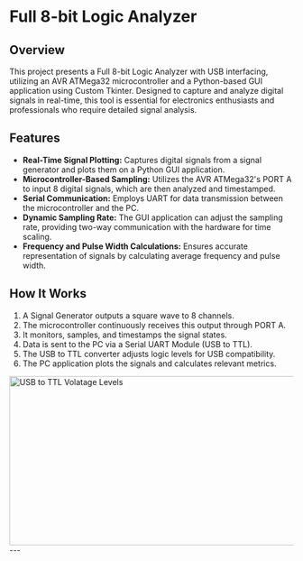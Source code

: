 # Full 8-bit Logic Analyzer

## Overview
This project presents a Full 8-bit Logic Analyzer with USB interfacing, utilizing an AVR ATMega32 microcontroller and a Python-based GUI application using Custom Tkinter. Designed to capture and analyze digital signals in real-time, this tool is essential for electronics enthusiasts and professionals who require detailed signal analysis.

## Features
- **Real-Time Signal Plotting:** Captures digital signals from a signal generator and plots them on a Python GUI application.
- **Microcontroller-Based Sampling:** Utilizes the AVR ATMega32's PORT A to input 8 digital signals, which are then analyzed and timestamped.
- **Serial Communication:** Employs UART for data transmission between the microcontroller and the PC.
- **Dynamic Sampling Rate:** The GUI application can adjust the sampling rate, providing two-way communication with the hardware for time scaling.
- **Frequency and Pulse Width Calculations:** Ensures accurate representation of signals by calculating average frequency and pulse width.

## How It Works
1. A Signal Generator outputs a square wave to 8 channels.
2. The microcontroller continuously receives this output through PORT A.
3. It monitors, samples, and timestamps the signal states.
4. Data is sent to the PC via a Serial UART Module (USB to TTL).
5. The USB to TTL converter adjusts logic levels for USB compatibility.
6. The PC application plots the signals and calculates relevant metrics.

<img src="https://github.com/Youssef-Global/Full_8-bit_Logic_Analyzer_based_on_ATMega32/assets/105471669/5bb8c128-0294-4782-b440-53bd01b6d0f5" alt="USB to TTL Volatage Levels" width="750" height="300">
---

